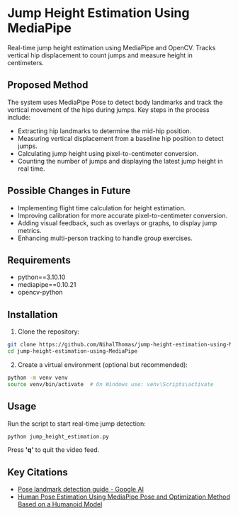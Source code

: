 # Jump Height Estimation Using MediaPipe
Real-time jump height estimation using MediaPipe and OpenCV. Tracks vertical hip displacement to count jumps and measure height in centimeters.

## Proposed Method
The system uses MediaPipe Pose to detect body landmarks and track the vertical movement of the hips during jumps. Key steps in the process include:
- Extracting hip landmarks to determine the mid-hip position.
- Measuring vertical displacement from a baseline hip position to detect jumps.
- Calculating jump height using pixel-to-centimeter conversion.
- Counting the number of jumps and displaying the latest jump height in real time.

## Possible Changes in Future
- Implementing flight time calculation for height estimation.
- Improving calibration for more accurate pixel-to-centimeter conversion.
- Adding visual feedback, such as overlays or graphs, to display jump metrics.
- Enhancing multi-person tracking to handle group exercises.

## Requirements
- python==3.10.10
- mediapipe==0.10.21
- opencv-python

## Installation
1. Clone the repository:
```bash
git clone https://github.com/NihalThomas/jump-height-estimation-using-MediaPipe.git
cd jump-height-estimation-using-MediaPipe
```
2. Create a virtual environment (optional but recommended):
```bash
python -m venv venv
source venv/bin/activate  # On Windows use: venv\Scripts\activate
```

## Usage
Run the script to start real-time jump detection:
```bash
python jump_height_estimation.py
```
Press **'q'** to quit the video feed.

## Key Citations
- [Pose landmark detection guide - Google AI](https://ai.google.dev/edge/mediapipe/solutions/vision/pose_landmarker)  
- [Human Pose Estimation Using MediaPipe Pose and Optimization Method Based on a Humanoid Model](https://www.mdpi.com/2076-3417/13/4/2700)  
